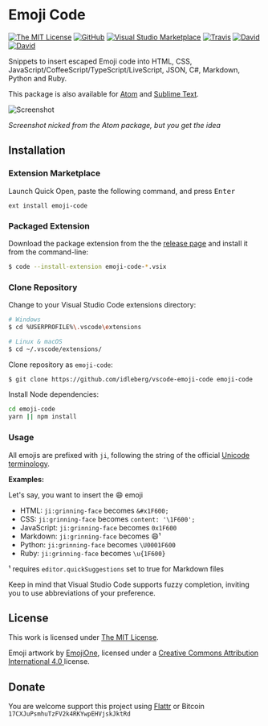 # Emoji Code

[![The MIT License](https://img.shields.io/badge/license-MIT-orange.svg?style=flat-square)](http://opensource.org/licenses/MIT)
[![GitHub](https://img.shields.io/github/release/idleberg/vscode-emoji-code.svg?style=flat-square)](https://github.com/idleberg/vscode-emoji-code/releases)
[![Visual Studio Marketplace](https://vsmarketplacebadge.apphb.com/installs-short/idleberg.emoji-code.svg?style=flat-square)](https://marketplace.visualstudio.com/items?itemName=idleberg.emoji-code)
[![Travis](https://img.shields.io/travis/idleberg/vscode-emoji-code.svg?style=flat-square)](https://travis-ci.org/idleberg/vscode-emoji-code)
[![David](https://img.shields.io/david/idleberg/vscode-emoji-code.svg?style=flat-square)](https://david-dm.org/idleberg/vscode-emoji-code)
[![David](https://img.shields.io/david/dev/idleberg/vscode-emoji-code.svg?style=flat-square)](https://david-dm.org/idleberg/vscode-emoji-code?type=dev)

Snippets to insert escaped Emoji code into HTML, CSS, JavaScript/CoffeeScript/TypeScript/LiveScript, JSON, C#, Markdown, Python and Ruby.

This package is also available for [Atom](https://github.com/idleberg/atom-emoji-code) and [Sublime Text](https://github.com/idleberg/sublime-emoji-code).

![Screenshot](https://raw.github.com/idleberg/vscode-emoji-code/master/screenshot.gif)

*Screenshot nicked from the Atom package, but you get the idea*

## Installation

### Extension Marketplace

Launch Quick Open, paste the following command, and press <kbd>Enter</kbd>

`ext install emoji-code`

### Packaged Extension

Download the package extension from the the [release page](https://github.com/idleberg/vscode-emoji-code/releases) and install it from the command-line:

```bash
$ code --install-extension emoji-code-*.vsix
```

### Clone Repository

Change to your Visual Studio Code extensions directory:

```bash
# Windows
$ cd %USERPROFILE%\.vscode\extensions

# Linux & macOS
$ cd ~/.vscode/extensions/
```

Clone repository as `emoji-code`:

```bash
$ git clone https://github.com/idleberg/vscode-emoji-code emoji-code
```

Install Node dependencies:

```bash
cd emoji-code
yarn || npm install
```

### Usage

All emojis are prefixed with `ji`, following the string of the official [Unicode terminology](http://unicode.org/Public/emoji/3.0/emoji-sequences.txt).

**Examples:**

Let's say, you want to insert the 😄 emoji

* HTML: `ji:grinning-face` becomes `&#x1F600;`
* CSS: `ji:grinning-face` becomes `content: '\1F600';`
* JavaScript: `ji:grinning-face` becomes `0x1F600`
* Markdown: `ji:grinning-face` becomes 😄¹
* Python: `ji:grinning-face` becomes `\U0001F600`
* Ruby: `ji:grinning-face` becomes `\u{1F600}`

¹ requires `editor.quickSuggestions` set to true for Markdown files

Keep in mind that Visual Studio Code supports fuzzy completion, inviting you to use abbreviations of your preference.

## License

This work is licensed under [The MIT License](https://opensource.org/licenses/MIT).

Emoji artwork by [EmojiOne](https://www.emojione.com/), licensed under a [Creative Commons Attribution International 4.0 ](https://creativecommons.org/licenses/by/4.0/legalcode) license.

## Donate

You are welcome support this project using [Flattr](https://flattr.com/submit/auto?user_id=idleberg&url=https://github.com/idleberg/vscode-emoji-code) or Bitcoin `17CXJuPsmhuTzFV2k4RKYwpEHVjskJktRd`
